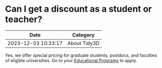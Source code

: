 # Can I get a discount as a student or teacher?

| Date       | Category    |
|------------|-------------|
| 2023-12-03 10:33:17 | About Tidy3D |


Yes, we offer special pricing for graduate students, postdocs, and faculties of eligible universities. Go to your <a href="https://www.flexcompute.com/tidy3d/educational-licenses">Educational Programs</a> to apply.
